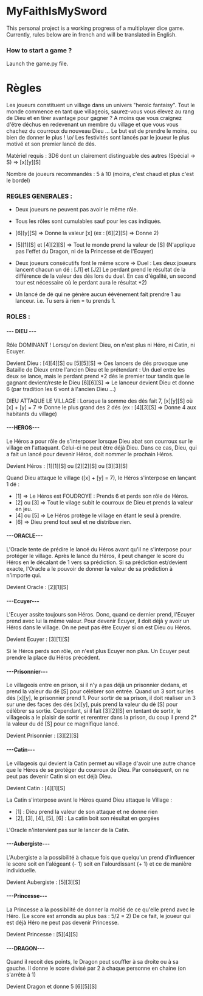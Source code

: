 # MyFaithIsMySword
This personal project is a working progress of a multiplayer dice game. Currently, rules below are in french and will be translated in English.

### How to start a game ?
Launch the game.py file.

# Règles
Les joueurs constituent un village dans un univers "heroic fantaisy".
Tout le monde commence en tant que villageois, saurez-vous vous élevez au rang de Dieu et en tirer avantage pour gagner ?
A moins que vous craignez d'être déchus en redevenant un membre du village et que vous vous chachez du courroux du nouveau Dieu ... 
Le but est de prendre le moins, ou bien de donner le plus ! \o/
Les festivités sont lancés par le joueur le plus motivé et son premier lancé de dés.


Matériel requis : 3D6 dont un clairement distinguable des autres (Spécial -> S) => [x][y][S] 
<!-- -->
Nombre de joueurs recommandés : 5 à 10 (moins, c'est chaud et plus c'est le bordel)


### REGLES GENERALES :
- Deux joueurs ne peuvent pas avoir le même rôle.

- Tous les rôles sont cumulables sauf pour les cas indiqués.

- [6][y][S] => Donne la valeur [x] (ex : [6][2][S] => Donne 2)

- [5][1][S] et [4][2][S] => Tout le monde prend la valeur de [S] (N'applique pas l'effet du Dragon, ni de la Princesse et de l'Ecuyer)

- Deux joueurs consécutifs font le même score => Duel : 
Les deux joueurs lancent chacun un dé : [J1] et [J2]
Le perdant prend le résultat de la différence de la valeur des dés lors du duel. En cas d'égalité, un second tour est nécessaire où le perdant aura le résultat *2)

- Un lancé de dé qui ne génère aucun éévénement fait prendre 1 au lanceur. i.e. Tu sers à rien = tu prends 1.


### ROLES :


#### --- DIEU ---
Rôle DOMINANT ! Lorsqu'on devient Dieu, on n'est plus ni Héro, ni Catin, ni Ecuyer.


Devient Dieu :
[4][4][S] ou [5][5][S] => Ces lancers de dés provoque une Bataille de Dieux entre l'ancien Dieu et le prétendant :
Un duel entre les deux se lance, mais le perdant prend *2 dès le premier tour tandis que le gagnant devient/reste le Dieu
[6][6][S] => Le lanceur devient Dieu et donne 6 (par tradition les 6 vont à l'ancien Dieu ...)

DIEU ATTAQUE LE VILLAGE :
Lorsque la somme des dés fait 7, [x][y][S] où [x] + [y] = 7 => Donne le plus grand des 2 dés (ex : [4][3][S] => Donne 4 aux habitants du village)


#### ---HEROS---
Le Héros a pour rôle de s'interposer lorsque Dieu abat son courroux sur le village en l'attaquant.
Celui-ci ne peut être déjà Dieu. Dans ce cas, Dieu, qui a fait un lancé pour devenir Héros, doit nommer le prochain Héros.

Devient Héros :
[1][1][S] ou [2][2][S] ou [3][3][S]

Quand Dieu attaque le village ([x] + [y] = 7), le Héros s'interpose en lançant 1 dé :
- [1] 		=> Le Héros est FOUDROYE : Prends 6 et perds son rôle de Héros.
- [2] ou [3] 	=> Tout le vilage subit le courroux de Dieu et prends la valeur en jeu.
- [4] ou [5]	=> Le Héros protège le village en étant le seul à prendre.
- [6] 		=> Dieu prend tout seul et ne distribue rien.


#### ---ORACLE---
L'Oracle tente de prédire le lancé du Héros avant qu'il ne s'interpose pour protéger le village.
Après le lancé du Héros, il peut changer le score du Héros en le décalant de 1 vers sa prédiction.
Si sa prédiction est/devient exacte, l'Oracle a le pouvoir de donner la valeur de sa prédiction à n'importe qui.

Devient Oracle :
[2][1][S]


#### ---Ecuyer---
L'Ecuyer assite toujours son Héros. Donc, quand ce dernier prend, l'Ecuyer prend avec lui la même valeur.
Pour devenir Ecuyer, il doit déjà y avoir un Héros dans le village.
On ne peut pas être Ecuyer si on est Dieu ou Héros.

Devient Ecuyer :
[3][1][S]

Si le Héros perds son rôle, on n'est plus Ecuyer non plus.
Un Ecuyer peut prendre la place du Héros précédent.


#### ---Prisonnier---
Le villageois entre en prison, si il n'y a pas déjà un prisonnier dedans, et prend la valeur du dé [S] pour célébrer son entrée.
Quand un 3 sort sur les dés [x][y], le prisonnier prend 1.
Pour sortir de sa prison, il doit réaliser un 3 sur une des faces des dés [x][y], puis prend la valeur du dé [S] pour célébrer sa sortie.
Cependant, si il fait [3][2][S] en tentant de sortir, le villageois a le plaisir de sortir et rerentrer dans la prison, du coup il prend 2* la valeur du dé [S] pour ce magnifique lancé.

Devient Prisonnier :
[3][2][S]


#### ---Catin---
Le villageois qui devient la Catin permet au village d'avoir une autre chance que le Héros de se protéger du courroux de Dieu.
Par conséquent, on ne peut pas devenir Catin si on est déjà Dieu.

Devient Catin :
[4][1][S]

La Catin s'interpose avant le Héros quand Dieu attaque le Village :
- [1] : Dieu prend la valeur de son attaque et ne donne rien
- [2], [3], [4], [5], [6]	: La catin boit son résultat en gorgées

L'Oracle n'intervient pas sur le lancer de la Catin.

#### ---Aubergiste---
L'Aubergiste a la possibilité à chaque fois que quelqu'un prend d'influencer le score soit en l'alégeant (- 1) soit en l'alourdissant (+ 1) et ce de manière individuelle.

Devient Aubergiste :
[5][3][S]


#### ---Princesse---
La Princesse a la possibilité de donner la moitié de ce qu'elle prend avec le Héro. (Le score est arrondis au plus bas : 5/2 = 2)
De ce fait, le joueur qui est déjà Héro ne peut pas devenir Princesse.

Devient Princesse :
[5][4][S]


#### ---DRAGON---
Quand il recoit des points, le Dragon peut souffler à sa droite ou à sa gauche.
Il donne le score divisé par 2 à chaque personne en chaine (on s'arrête à 1)

Devient Dragon et donne 5
[6][5][S]
